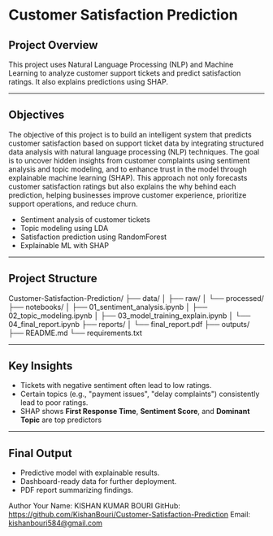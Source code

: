 #  Customer Satisfaction Prediction

##  Project Overview
This project uses Natural Language Processing (NLP) and Machine Learning to analyze customer support tickets and predict satisfaction ratings. It also explains predictions using SHAP.

---

##   Objectives
The objective of this project is to build an intelligent system that predicts customer satisfaction based on support ticket data by integrating structured data analysis with natural language processing (NLP) techniques. The goal is to uncover hidden insights from customer complaints using sentiment analysis and topic modeling, and to enhance trust in the model through explainable machine learning (SHAP). This approach not only forecasts customer satisfaction ratings but also explains the why behind each prediction, helping businesses improve customer experience, prioritize support operations, and reduce churn.

- Sentiment analysis of customer tickets
- Topic modeling using LDA
- Satisfaction prediction using RandomForest
- Explainable ML with SHAP

---

##  Project Structure
Customer-Satisfaction-Prediction/
├── data/
│ ├── raw/
│ └── processed/
├── notebooks/
│ ├── 01_sentiment_analysis.ipynb
│ ├── 02_topic_modeling.ipynb
│ ├── 03_model_training_explain.ipynb
│ └── 04_final_report.ipynb
├── reports/
│ └── final_report.pdf
├── outputs/
├── README.md
└── requirements.txt


---

##  Key Insights
- Tickets with negative sentiment often lead to low ratings.
- Certain topics (e.g., "payment issues", "delay complaints") consistently lead to poor ratings.
- SHAP shows **First Response Time**, **Sentiment Score**, and **Dominant Topic** are top predictors

---

## Final Output
- Predictive model with explainable results.
- Dashboard-ready data for further deployment.
- PDF report summarizing findings.

Author
Your Name: KISHAN KUMAR BOURI
GitHub: https://github.com/KishanBouri/Customer-Satisfaction-Prediction
Email: kishanbouri584@gmail.com

